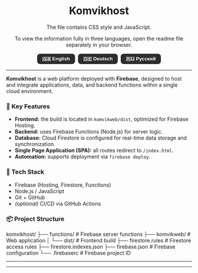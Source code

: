 <!--
=====================================================
        KomvikHost README — Multilingual Hybrid Version
        Languages: English 🇬🇧 | Deutsch 🇩🇪 | Русский 🇷🇺
=====================================================
-->

<h1 align="center">Komvikhost</h1>

<p align="center">The file contains CSS style and JavaScript.</p>
<p align="center"> To view the information fully in three languages, open the readme file separately in your browser.</p>

<p align="center">
  <button onclick="setLanguage('en')">🇬🇧 English</button>
  <button onclick="setLanguage('de')">🇩🇪 Deutsch</button>
  <button onclick="setLanguage('ru')">🇷🇺 Русский</button>
</p>

<style>
  button {
    background-color: #2d2d2d;
    color: white;
    border: none;
    border-radius: 8px;
    padding: 6px 14px;
    margin: 2px;
    cursor: pointer;
    font-weight: 600;
  }
  button:hover { background-color: #444; }
  .lang-section { display: none; }
  /* Default for GitHub (no JS) — show English */
  #en { display: block; }
</style>

<script>
  function setLanguage(lang) {
    document.querySelectorAll('.lang-section').forEach(el => el.style.display = 'none');
    const selected = document.getElementById(lang);
    if (selected) selected.style.display = 'block';
    localStorage.setItem('komvik_lang', lang);
  }
  document.addEventListener('DOMContentLoaded', () => {
    const saved = localStorage.getItem('komvik_lang');
    if (saved && document.getElementById(saved)) {
      document.querySelectorAll('.lang-section').forEach(el => el.style.display = 'none');
      document.getElementById(saved).style.display = 'block';
    }
  });
</script>

---

<div id="en" class="lang-section">

**Komvikhost** is a web platform deployed with **Firebase**, designed to host and integrate applications, data, and backend functions within a single cloud environment.

### 🚀 Key Features

- **Frontend:** the build is located in `komvikweb/dist`, optimized for Firebase Hosting.  
- **Backend:** uses Firebase Functions (Node.js) for server logic.  
- **Database:** Cloud Firestore is configured for real-time data storage and synchronization.  
- **Single Page Application (SPA):** all routes redirect to `/index.html`.  
- **Automation:** supports deployment via `firebase deploy`.

### 🧱 Tech Stack

- Firebase (Hosting, Firestore, Functions)  
- Node.js / JavaScript  
- Git + GitHub  
- *(optional)* CI/CD via GitHub Actions  

### 📦 Project Structure

komvikhost/
├── functions/ # Firebase server functions
├── komvikweb/ # Web application
│ └── dist/ # Frontend build
├── firestore.rules # Firestore access rules
├── firestore.indexes.json
├── firebase.json # Firebase configuration
└── .firebaserc # Firebase project ID

</div>

---

<div id="de" class="lang-section">

**Komvikhost** ist eine mit **Firebase** bereitgestellte Webplattform, die dazu entwickelt wurde, Anwendungen, Daten und Serverfunktionen in einer einzigen Cloud-Umgebung zu hosten und zu integrieren.

### 🚀 Hauptfunktionen

- **Frontend:** Der Build befindet sich in `komvikweb/dist`, optimiert für Firebase Hosting.  
- **Backend:** Verwendet Firebase Functions (Node.js) zur Ausführung der Serverlogik.  
- **Datenbank:** Cloud Firestore ist für die Echtzeit-Datenspeicherung und -Synchronisierung konfiguriert.  
- **Single Page Application (SPA):** Alle Routen werden auf `/index.html` umgeleitet.  
- **Automatisierung:** Unterstützt Deployments über `firebase deploy`.

### 🧱 Technologiestack

- Firebase (Hosting, Firestore, Functions)  
- Node.js / JavaScript  
- Git + GitHub  
- *(optional)* CI/CD über GitHub Actions  

### 📦 Projektstruktur

komvikhost/
├── functions/ # Firebase-Serverfunktionen
├── komvikweb/ # Webanwendung
│ └── dist/ # Frontend-Build
├── firestore.rules # Firestore-Zugriffsregeln
├── firestore.indexes.json
├── firebase.json # Firebase-Konfiguration
└── .firebaserc # Firebase-Projekt-ID


</div>

---

<div id="ru" class="lang-section">

**Komvikhost** — это веб-платформа, развернутая с помощью **Firebase**, предназначенная для размещения и интеграции приложений, данных и серверных функций в едином облачном окружении.

### 🚀 Основные возможности

- **Frontend:** сборка проекта находится в `komvikweb/dist`, оптимизирована для Firebase Hosting.  
- **Backend:** использует Firebase Functions (Node.js) для выполнения серверной логики.  
- **Database:** настроена Cloud Firestore для хранения и синхронизации данных в реальном времени.  
- **Single Page Application (SPA):** все маршруты перенаправляются на `/index.html`.  
- **Автоматизация:** поддерживает деплой через `firebase deploy`.

### 🧱 Технологический стек

- Firebase (Hosting, Firestore, Functions)  
- Node.js / JavaScript  
- Git + GitHub  
- *(опционально)* CI/CD через GitHub Actions  

### 📦 Структура проекта

komvikhost/
├── functions/ # Серверные функции Firebase
├── komvikweb/ # Веб-приложение
│ └── dist/ # Сборка фронтенда
├── firestore.rules # Правила доступа Firestore
├── firestore.indexes.json
├── firebase.json # Конфигурация Firebase
└── .firebaserc # ID проекта Firebase


</div>
